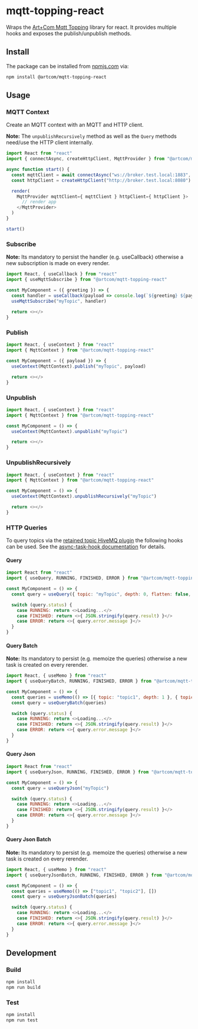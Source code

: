 # mqtt-topping-react

Wraps the [Art+Com Mqtt Topping](https://www.npmjs.com/package/@artcom/mqtt-topping) library for react. It provides multiple hooks and exposes the publish/unpublish methods.

## Install

The package can be installed from [npmjs.com](https://www.npmjs.com/package/@artcom/mqtt-topping-react) via:

```bash
npm install @artcom/mqtt-topping-react
```

## Usage

### MQTT Context

Create an MQTT context with an MQTT and HTTP client.

**Note:** The `unpublishRecursively` method as well as the `Query` methods need/use the HTTP client internally.

```javascript
import React from "react"
import { connectAsync, createHttpClient, MqttProvider } from "@artcom/mqtt-topping-react"

async function start() {
  const mqttClient = await connectAsync("ws://broker.test.local:1883", "testClientId")
  const httpClient = createHttpClient("http://broker.test.local:8080")

  render(
    MqttProvider mqttClient={ mqttClient } httpClient={ httpClient }>
      // render app
    </MqttProvider>
  )
}

start()
```

### Subscribe

**Note:** Its mandatory to persist the handler (e.g. useCallback) otherwise a new subscription is made on every render.

```javascript
import React, { useCallback } from "react"
import { useMqttSubscribe } from "@artcom/mqtt-topping-react"

const MyComponent = ({ greeting }) => {
  const handler = useCallback(payload => console.log(`${greeting} ${payload}`), [greeting])
  useMqttSubscribe("myTopic", handler)
  
  return <></>
}
```

### Publish

```javascript
import React, { useContext } from "react"
import { MqttContext } from "@artcom/mqtt-topping-react"

const MyComponent = ({ payload }) => {
  useContext(MqttContext).publish("myTopic", payload)

  return <></>
}
```

### Unpublish

```javascript
import React, { useContext } from "react"
import { MqttContext } from "@artcom/mqtt-topping-react"

const MyComponent = () => {
  useContext(MqttContext).unpublish("myTopic")

  return <></>
}
```

### UnpublishRecursively

```javascript
import React, { useContext } from "react"
import { MqttContext } from "@artcom/mqtt-topping-react"

const MyComponent = () => {
  useContext(MqttContext).unpublishRecursively("myTopic")

  return <></>
}
```

### HTTP Queries

To query topics via the [retained topic HiveMQ plugin](https://github.com/artcom/hivemq-retained-message-query-plugin) the following hooks can be used. See the [async-task-hook documentation](https://github.com/artcom/async-task-hook) for details.

#### Query

```javascript
import React from "react"
import { useQuery, RUNNING, FINISHED, ERROR } from "@artcom/mqtt-topping-react"

const MyComponent = () => {
  const query = useQuery({ topic: "myTopic", depth: 0, flatten: false, parseJson: true })

  switch (query.status) {
    case RUNNING: return <>Loading...</>
    case FINISHED: return <>{ JSON.stringify(query.result) }</>
    case ERROR: return <>{ query.error.message }</>
  }
}
```

#### Query Batch

**Note:** Its mandatory to persist (e.g. memoize the queries) otherwise a new task is created on every rerender.

```javascript
import React, { useMemo } from "react"
import { useQueryBatch, RUNNING, FINISHED, ERROR } from "@artcom/mqtt-topping-react"

const MyComponent = () => {
  const queries = useMemo(() => [{ topic: "topic1", depth: 1 }, { topic: "topic2", depth: 0 }], [])
  const query = useQueryBatch(queries)

  switch (query.status) {
    case RUNNING: return <>Loading...</>
    case FINISHED: return <>{ JSON.stringify(query.result) }</>
    case ERROR: return <>{ query.error.message }</>
  }
}
```

#### Query Json

```javascript
import React from "react"
import { useQueryJson, RUNNING, FINISHED, ERROR } from "@artcom/mqtt-topping-react"

const MyComponent = () => {
  const query = useQueryJson("myTopic")

  switch (query.status) {
    case RUNNING: return <>Loading...</>
    case FINISHED: return <>{ JSON.stringify(query.result) }</>
    case ERROR: return <>{ query.error.message }</>
  }
}
```

#### Query Json Batch

**Note:** Its mandatory to persist (e.g. memoize the queries) otherwise a new task is created on every rerender.

```javascript
import React, { useMemo } from "react"
import { useQueryJsonBatch, RUNNING, FINISHED, ERROR } from "@artcom/mqtt-topping-react"

const MyComponent = () => {
  const queries = useMemo(() => ["topic1", "topic2"], [])
  const query = useQueryJsonBatch(queries)

  switch (query.status) {
    case RUNNING: return <>Loading...</>
    case FINISHED: return <>{ JSON.stringify(query.result) }</>
    case ERROR: return <>{ query.error.message }</>
  }
}
```

## Development

### Build

```bash
npm install
npm run build
```

### Test

```bash
npm install
npm run test
```
